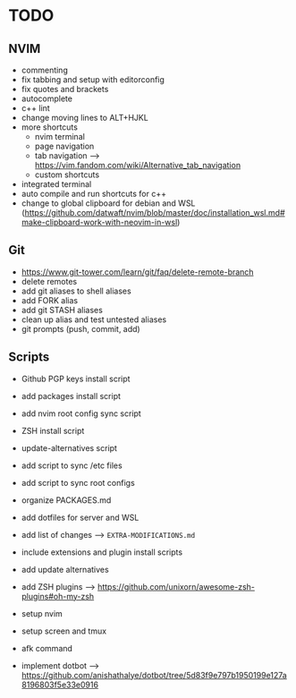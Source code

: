 # TODO

## NVIM
- commenting
- fix tabbing and setup with editorconfig
- fix quotes and brackets
- autocomplete
- c++ lint
- change moving lines to ALT+HJKL
- more shortcuts
  - nvim terminal
  - page navigation
  - tab navigation --> https://vim.fandom.com/wiki/Alternative_tab_navigation
  - custom shortcuts
- integrated terminal
- auto compile and run shortcuts for c++
- change to global clipboard for debian and WSL (https://github.com/datwaft/nvim/blob/master/doc/installation_wsl.md#make-clipboard-work-with-neovim-in-wsl)

## Git
- https://www.git-tower.com/learn/git/faq/delete-remote-branch
- delete remotes
- add git aliases to shell aliases
- add FORK alias
- add git STASH aliases
- clean up alias and test untested aliases
- git prompts (push, commit, add)

## Scripts
- Github PGP keys install script
- add packages install script
- add nvim root config sync script
- ZSH install script
- update-alternatives script
- add script to sync /etc files
- add script to sync root configs

- organize PACKAGES.md
- add dotfiles for server and WSL
- add list of changes --> `EXTRA-MODIFICATIONS.md`
- include extensions and plugin install scripts
- add update alternatives
- add ZSH plugins --> https://github.com/unixorn/awesome-zsh-plugins#oh-my-zsh
- setup nvim
- setup screen and tmux
- afk command

- implement dotbot --> https://github.com/anishathalye/dotbot/tree/5d83f9e797b1950199e127a8196803f5e33e0916
